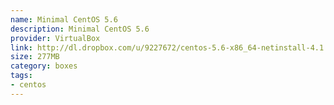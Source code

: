 ```yaml
---
name: Minimal CentOS 5.6
description: Minimal CentOS 5.6
provider: VirtualBox
link: http://dl.dropbox.com/u/9227672/centos-5.6-x86_64-netinstall-4.1.6.box
size: 277MB
category: boxes
tags:
- centos
---
```

